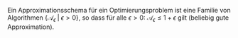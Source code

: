 Ein Approximationsschema für ein Optimierungsproblem ist eine Familie von Algorithmen $\{ \mathcal{A}_{\epsilon} \; | \; \epsilon > 0 \}$, so dass für alle $\epsilon > 0$: $\mathcal{A}_{\epsilon} \leq 1 + \epsilon$ gilt (beliebig gute Approximation).
